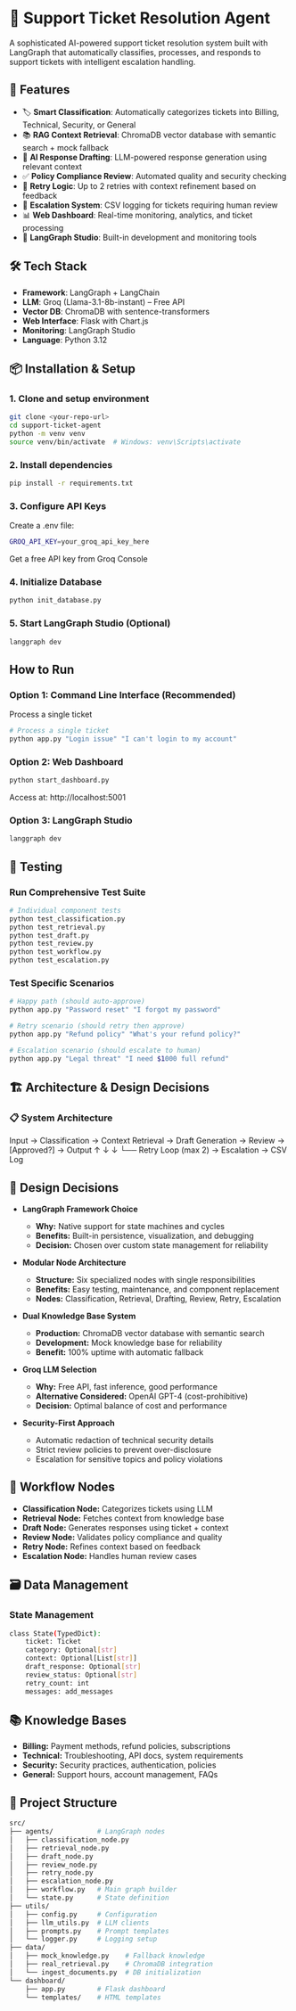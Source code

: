 # 🎫 Support Ticket Resolution Agent

A sophisticated AI-powered support ticket resolution system built with LangGraph that automatically classifies, processes, and responds to support tickets with intelligent escalation handling.

## 🚀 Features
- 🏷️ **Smart Classification**: Automatically categorizes tickets into Billing, Technical, Security, or General  
- 📚 **RAG Context Retrieval**: ChromaDB vector database with semantic search + mock fallback  
- 📝 **AI Response Drafting**: LLM-powered response generation using relevant context  
- ✅ **Policy Compliance Review**: Automated quality and security checking  
- 🔁 **Retry Logic**: Up to 2 retries with context refinement based on feedback  
- 🚨 **Escalation System**: CSV logging for tickets requiring human review  
- 📊 **Web Dashboard**: Real-time monitoring, analytics, and ticket processing  
- 🎯 **LangGraph Studio**: Built-in development and monitoring tools  

## 🛠️ Tech Stack
- **Framework**: LangGraph + LangChain  
- **LLM**: Groq (Llama-3.1-8b-instant) – Free API  
- **Vector DB**: ChromaDB with sentence-transformers  
- **Web Interface**: Flask with Chart.js  
- **Monitoring**: LangGraph Studio  
- **Language**: Python 3.12  

## 📦 Installation & Setup

### 1. Clone and setup environment
```bash
git clone <your-repo-url>
cd support-ticket-agent
python -m venv venv
source venv/bin/activate  # Windows: venv\Scripts\activate
```

### 2. Install dependencies
```bash
pip install -r requirements.txt
```

### 3. Configure API Keys
Create a .env file:
```bash
GROQ_API_KEY=your_groq_api_key_here
```
Get a free API key from Groq Console

### 4. Initialize Database
```bash
python init_database.py
```

### 5. Start LangGraph Studio (Optional)
```bash
langgraph dev
```

## How to Run
### Option 1: Command Line Interface (Recommended)

Process a single ticket
```bash
# Process a single ticket
python app.py "Login issue" "I can't login to my account"
```

### Option 2: Web Dashboard
```bash
python start_dashboard.py
```
Access at: http://localhost:5001

### Option 3: LangGraph Studio
```bash
langgraph dev
```

## 🧪 Testing
### Run Comprehensive Test Suite
```bash
# Individual component tests
python test_classification.py
python test_retrieval.py
python test_draft.py
python test_review.py
python test_workflow.py
python test_escalation.py
```

### Test Specific Scenarios
```bash
# Happy path (should auto-approve)
python app.py "Password reset" "I forgot my password"

# Retry scenario (should retry then approve)
python app.py "Refund policy" "What's your refund policy?"

# Escalation scenario (should escalate to human)
python app.py "Legal threat" "I need $1000 full refund"
```
## 🏗️ Architecture & Design Decisions
### 📋 System Architecture
Input → Classification → Context Retrieval → Draft Generation → Review → [Approved?] → Output
                                     ↑           ↓                    ↓
                                     └── Retry Loop (max 2) → Escalation → CSV Log

## 🎯 Design Decisions

- **LangGraph Framework Choice**
  - **Why:** Native support for state machines and cycles  
  - **Benefits:** Built-in persistence, visualization, and debugging  
  - **Decision:** Chosen over custom state management for reliability  

- **Modular Node Architecture**
  - **Structure:** Six specialized nodes with single responsibilities  
  - **Benefits:** Easy testing, maintenance, and component replacement  
  - **Nodes:** Classification, Retrieval, Drafting, Review, Retry, Escalation  

- **Dual Knowledge Base System**
  - **Production:** ChromaDB vector database with semantic search  
  - **Development:** Mock knowledge base for reliability  
  - **Benefit:** 100% uptime with automatic fallback  

- **Groq LLM Selection**
  - **Why:** Free API, fast inference, good performance  
  - **Alternative Considered:** OpenAI GPT-4 (cost-prohibitive)  
  - **Decision:** Optimal balance of cost and performance  

- **Security-First Approach**
  - Automatic redaction of technical security details 
  - Strict review policies to prevent over-disclosure 
  - Escalation for sensitive topics and policy violations

## 🔄 Workflow Nodes

- **Classification Node:** Categorizes tickets using LLM  
- **Retrieval Node:** Fetches context from knowledge base  
- **Draft Node:** Generates responses using ticket + context  
- **Review Node:** Validates policy compliance and quality  
- **Retry Node:** Refines context based on feedback  
- **Escalation Node:** Handles human review cases  

## 🗃️ Data Management
### State Management
```bash
class State(TypedDict):
    ticket: Ticket
    category: Optional[str]
    context: Optional[List[str]]
    draft_response: Optional[str]
    review_status: Optional[str]
    retry_count: int
    messages: add_messages
```

## 📚 Knowledge Bases

- **Billing:** Payment methods, refund policies, subscriptions  
- **Technical:** Troubleshooting, API docs, system requirements  
- **Security:** Security practices, authentication, policies  
- **General:** Support hours, account management, FAQs  


## 📁 Project Structure
```bash
src/
├── agents/           # LangGraph nodes
│   ├── classification_node.py
│   ├── retrieval_node.py
│   ├── draft_node.py
│   ├── review_node.py
│   ├── retry_node.py
│   ├── escalation_node.py
│   ├── workflow.py   # Main graph builder
│   └── state.py      # State definition
├── utils/
│   ├── config.py     # Configuration
│   ├── llm_utils.py  # LLM clients
│   ├── prompts.py    # Prompt templates
│   └── logger.py     # Logging setup
├── data/
│   ├── mock_knowledge.py    # Fallback knowledge
│   ├── real_retrieval.py    # ChromaDB integration
│   └── ingest_documents.py  # DB initialization
└── dashboard/
    ├── app.py        # Flask dashboard
    └── templates/    # HTML templates
```
